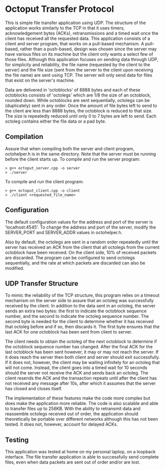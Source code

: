 # Octoput Transfer Protocol

This is simple file transfer application using UDP. The structure of the application works similarly to the TCP in that it uses timers, acknowledgement bytes (ACKs), retransmissions and a timed wait once the client has received all the requested data. This application consists of a client and server program, that works on a pull-based mechanism. A pull-based, rather than a push-based, design was chosen since the server may have various files on its machine but the client only wants a select few of those files. Although this application focuses on sending data through UDP, for simplicity and reliability, the file name (requested by the client to the server) and the file size (sent from the server to the client upon receiving the file name) are sent using TCP. The server will only send data for files that exist on the server's machine.

Data are delivered in 'octoblocks' of 8888 bytes and each of these octoblocks consists of 'octolegs' which are 1/8 the size of an octoblock, rounded down. While octoblocks are sent sequentially, octolegs can be (duplicately) sent in any order. Once the amount of file bytes left to send to the client are less than 8888 bytes, the octoblock is reduced to that size. The size is repeatedly reduced until only 0 to 7 bytes are left to send. Each octoleg contains either the file data or a pad byte.


## Compilation
Assure that when compiling both the server and client program, octohelper.h is in the same directory. Note that the server must be running before the client starts up.
To compile and run the server program:

	> g++ octoput_server.cpp -o server
	> ./server

To compile and run the client program:

	> g++ octoput_client.cpp -o client
	> ./client <requested_file_name>

## Configuration
The default configuration values for the address and port of the server is 'localhost:4545'.
To change the address and port of the server, modify the SERVER_PORT and SERVER_ADDR values in octohelper.h.

Also by default, the octolegs are sent in a random order repeatedly until the server has received an ACK from the client that all octolegs from the current octoblock have been received. On the client side, 10% of received packets are discarded. The program can be configured to send octolegs sequentially, and the rate at which packets are discarded can also be modified.


## UDP Transfer Structure

To mimic the reliability of the TCP structure, this program relies on a timeout mechanism on the server side to assure that an octoleg was successfully received by the client. In addition to the data sent in an octoleg, the server sends an extra two bytes: the first to indicate the octoblock sequence number, and the second to indicate the octoleg sequence number. The second byte is needed for the client to determine whether it has received that octoleg before and if so, then discards it. The first byte ensures that the last ACK for one octoblock has been sent from client to server. 

The client needs to obtain the octoleg of the next octoblock to determine if the octoblock sequence number has changed. After the final ACK for the last octoblock has been sent however, it may or may not reach the server. If it does reach the server then both client and server should exit successfully. If it does not, however, the client may be waiting infinitely for an octoleg that will not come. Instead, the client goes into a timed wait for 10 seconds should the server not receive the ACK and sends back an octoleg. The client resends the ACK and the transaction repeats until after the client has not received any message after 10s, after which it assumes that the server has closed and closes itself.

The implementation of these features make the code more complex but does make the application more reliable. The code is also scalable and able to transfer files up to 256KB. With the ability to retransmit data and reassemble octolegs received out of order, the application should theoretically be portable over different networks although this has not been tested. It does not, however, account for delayed ACKs.

## Testing

This application was tested at home on my personal laptop, on a loopback interface. The file transfer application is able to successfully send complete files, even when data packets are sent out of order and/or are lost.

